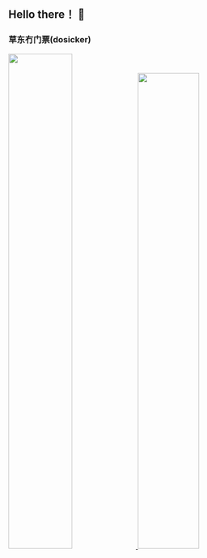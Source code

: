## Hello there！ 👋
### 草东冇门票(dosicker)

<!--
**dosicker/dosicker** is a ✨ _special_ ✨ repository because its `README.md` (this file) appears on your GitHub profile.

Here are some ideas to get you started:

- 🔭 I’m currently working on ...
- 🌱 I’m currently learning ...
- 👯 I’m looking to collaborate on ...
- 🤔 I’m looking for help with ...
- 💬 Ask me about ...
- 📫 How to reach me: ...
- 😄 Pronouns: ...
- ⚡ Fun fact: ...
-->

<!-- <a href="javaScript:">
  <img height="180em" src="https://github-readme-stats.vercel.app/api?username=dosicker&show_icons=true&title_color=fff&icon_color=FF9600&text_color=ddd&bg_color=111">
  <img height="180em" src="https://github-readme-stats.vercel.app/api/top-langs/?username=dosicker&layout=compact&langs_count=9&title_color=FF9600&text_color=fff&bg_color=50,111,333" alt="dosicker :: Top Langs" />
</a> -->

<p>
  <a href="javaScript:">
<!--     <img src="https://github-readme-stats.vercel.app/api?username=dosicker&count_private=true&show_icons=true&bg_color=50,111,333&title_color=fff&text_color=ddd&icon_color=FF9600"/> -->
<!--     <img width="350em" src="https://github-readme-stats.vercel.app/api/top-langs/?username=dosicker&layout=compact&langs_count=9&bg_color=50,111,333&title_color=fff&text_color=ddd&title='My Top Langs'"/> -->
    <img width="50%" src="https://github-readme-stats.vercel.app/api?username=dosicker&count_private=true&show_icons=true&bg_color=50,111,333&title_color=fff&text_color=ddd&icon_color=FF9600"/>
    <img width="49%" src="https://github-readme-stats.vercel.app/api/top-langs/?username=dosicker&layout=compact&langs_count=9&bg_color=50,111,333&title_color=fff&text_color=ddd&title='My Top Langs'"/>
  </a>
</p>
